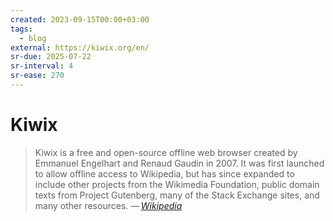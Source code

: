 ```yaml
---
created: 2023-09-15T00:00+03:00
tags:
  - blog
external: https://kiwix.org/en/
sr-due: 2025-07-22
sr-interval: 4
sr-ease: 270
---
```


# Kiwix

> Kiwix is a free and open-source offline web browser created by Emmanuel Engelhart and Renaud Gaudin in 2007. It was first launched to allow offline access to Wikipedia, but has since expanded to include other projects from the Wikimedia Foundation, public domain texts from Project Gutenberg, many of the Stack Exchange sites, and many other resources. — <cite>[Wikipedia](https://en.wikipedia.org/wiki/Kiwix)</cite>
